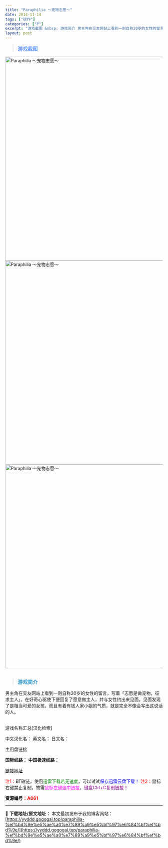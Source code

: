 ```yaml
---
title: "Paraphilia ～宠物志愿～"
date: 2014-11-14
tags: ["拔作"]
categories: ["P"]
excerpt: "游戏截图 &nbsp; 游戏简介 男主角在交友网站上看到一则自称20岁的女性的留言，写着「志愿是做宠物，征求主人」。在好奇心驱使下便回复了愿意做主人，并与女性约出来见面。见面发现了是相当可爱的女孩，而且有着有钱人家小姐的气质，就是完全不像会写出这说话的人。 &nbsp; 游戏名称汇总[汉化检索] 中&hellip;"
layout: post
---
```


<div>
<blockquote><b><span style="font-size: 12pt; color: #6699ff;">游戏截图</span></b></blockquote>
<div><img title="点击放大" src="https://yyddd.gogogal.top/wp-content/uploads/2025/04/20250430_6811ef2d2b9eb.webp" alt="Paraphilia ～宠物志愿～" width="650" /></div>
<div><img title="点击放大" src="https://yyddd.gogogal.top/wp-content/uploads/2025/04/20250430_6811ef2e86956.webp" alt="Paraphilia ～宠物志愿～" width="650" /></div>
<div><img title="点击放大" src="https://yyddd.gogogal.top/wp-content/uploads/2025/04/20250430_6811ef2fd4a34.webp" alt="Paraphilia ～宠物志愿～" width="650" /></div>
&nbsp;
<blockquote><b><span style="font-size: 12pt; color: #3399cc;">游戏简介</span></b></blockquote>
<div>男主角在交友网站上看到一则自称20岁的女性的留言，写着「志愿是做宠物，征求主人」。在好奇心驱使下便回复了愿意做主人，并与女性约出来见面。见面发现了是相当可爱的女孩，而且有着有钱人家小姐的气质，就是完全不像会写出这说话的人。</div>
&nbsp;

游戏名称汇总[汉化检索]

中文汉化名：
英文名：
日文名：
</div>
<div class="panel panel-primary">
<div class="panel-heading">主用盘链接</div>
<div class="panel-body">

<b>国际线路：</b>
<b>中国极速线路：</b>

<!--wechatfans start-->

<a href="https://pan.xunlei.com/s/VORzlW9rCNokJMJXCuv4tEUcA1?pwd=fyhq#">链接地址</a>

<!--wechatfans end-->
<span style="color: #ff0000;">注1：</span>BT磁链，使用<span style="color: #008000;">迅雷下载若无速度</span>，可以试试<span style="color: #0000ff;">保存迅雷云盘下载！</span>
<span style="color: #ff0000;">注2：</span>鼠标右键禁止复制，故需<span style="color: #ff00ff;">鼠标左键选中链接</span>，<span style="color: #800080;">键盘Ctrl+C复制链接！</span>

</div>
<div class="panel-footer"><span style="color: #ff0000;"><b><span style="color: #000000;">资源编号</span>：A061</b></span></div>
</div>

---
📖 **下载地址/原文地址：** 本文最初发布于我的博客网站：[https://yyddd.gogogal.top/paraphilia-%ef%bd%9e%e5%ae%a0%e7%89%a9%e5%bf%97%e6%84%bf%ef%bd%9e/](https://yyddd.gogogal.top/paraphilia-%ef%bd%9e%e5%ae%a0%e7%89%a9%e5%bf%97%e6%84%bf%ef%bd%9e/)

